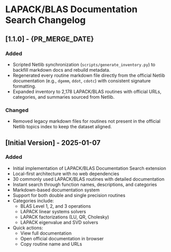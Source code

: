 # LAPACK/BLAS Documentation Search Changelog

## [1.1.0] - {PR_MERGE_DATE}

### Added
- Scripted Netlib synchronization (`scripts/generate_inventory.py`) to backfill markdown docs and rebuild metadata.
- Regenerated every routine markdown file directly from the official Netlib documentation (e.g., `dgemm`, `ddot`, `cdotc`) with consistent signature formatting.
- Expanded inventory to 2,178 LAPACK/BLAS routines with official URLs, categories, and summaries sourced from Netlib.

### Changed
- Removed legacy markdown files for routines not present in the official Netlib topics index to keep the dataset aligned.

## [Initial Version] - 2025-01-07

### Added
- Initial implementation of LAPACK/BLAS Documentation Search extension
- Local-first architecture with no web dependencies
- 30 commonly used LAPACK/BLAS routines with detailed documentation
- Instant search through function names, descriptions, and categories
- Markdown-based documentation system
- Support for both double and single precision routines
- Categories include:
  - BLAS Level 1, 2, and 3 operations
  - LAPACK linear systems solvers
  - LAPACK factorizations (LU, QR, Cholesky)
  - LAPACK eigenvalue and SVD solvers
- Quick actions:
  - View full documentation
  - Open official documentation in browser
  - Copy routine name and URLs
